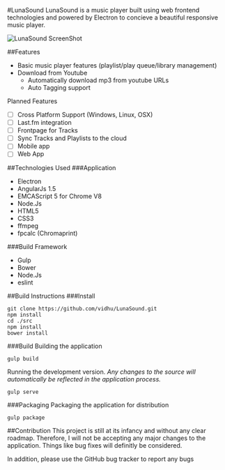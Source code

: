 #LunaSound
LunaSound is a music player built using web frontend technologies and powered
by Electron to concieve a beautiful responsive music player.

![LunaSound ScreenShot](http://i.imgur.com/ySbqmUS.png)

##Features
* Basic music player features (playlist/play queue/library management)
* Download from Youtube
  - Automatically download mp3 from youtube URLs
  - Auto Tagging support

Planned Features
- [ ] Cross Platform Support (Windows, Linux, OSX)
- [ ] Last.fm integration
- [ ] Frontpage for Tracks
- [ ] Sync Tracks and Playlists to the cloud
- [ ] Mobile app
- [ ] Web App

##Technologies Used
###Application
* Electron
* AngularJs 1.5
* EMCAScript 5 for Chrome V8
* Node.Js
* HTML5
* CSS3
* ffmpeg
* fpcalc (Chromaprint)

###Build Framework
* Gulp
* Bower
* Node.Js
* eslint

##Build Instructions
###Install

    git clone https://github.com/vidhu/LunaSound.git
    npm install
    cd ./src
    npm install
    bower install

###Build
Building the application

    gulp build

Running the development version. *Any changes to the source will automatically be
reflected in the application process.*

    gulp serve

###Packaging
Packaging the application for distribution

    gulp package

##Contribution
This project is still at its infancy and without any clear roadmap. Therefore,
I will not be accepting any major changes to the application. Things like bug fixes
will definitly be considered.

In addition, please use the GitHub bug tracker to report any bugs

